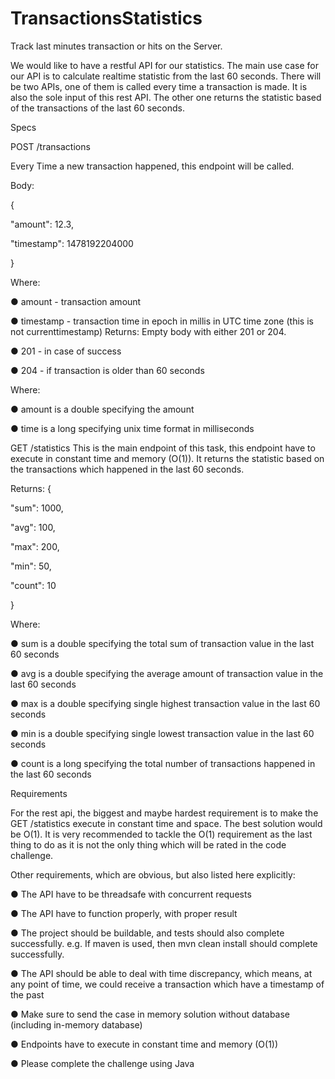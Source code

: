 # TransactionsStatistics
Track last minutes transaction or hits on the Server.

We would like to have a restful API for our statistics. The main use case for our API is to
calculate realtime statistic from the last 60 seconds. There will be two APIs, one of them is
called every time a transaction is made. It is also the sole input of this rest API. The other one
returns the statistic based of the transactions of the last 60 seconds.

Specs

POST /transactions

Every Time a new transaction happened, this endpoint will be called.

Body:

{

"amount": 12.3,

"timestamp": 1478192204000

}


Where:

● amount - transaction amount

● timestamp - transaction time in epoch in millis in UTC time zone (this is not currenttimestamp) Returns: Empty body with either 201 or 204.

● 201 - in case of success

● 204 - if transaction is older than 60 seconds

Where:

● amount is a double specifying the amount

● time is a long specifying unix time format in milliseconds

GET /statistics
This is the main endpoint of this task, this endpoint have to execute in constant time and
memory (O(1)). It returns the statistic based on the transactions which happened in the last 60
seconds.

Returns:
{

"sum": 1000,

"avg": 100,

"max": 200,

"min": 50,

"count": 10

}

Where:

● sum is a double specifying the total sum of transaction value in the last 60 seconds

● avg is a double specifying the average amount of transaction value in the last 60
seconds

● max is a double specifying single highest transaction value in the last 60 seconds

● min is a double specifying single lowest transaction value in the last 60 seconds

● count is a long specifying the total number of transactions happened in the last 60
seconds


Requirements

For the rest api, the biggest and maybe hardest requirement is to make the GET /statistics
execute in constant time and space. The best solution would be O(1). It is very recommended to
tackle the O(1) requirement as the last thing to do as it is not the only thing which will be rated in
the code challenge.

Other requirements, which are obvious, but also listed here explicitly:

● The API have to be threadsafe with concurrent requests

● The API have to function properly, with proper result

● The project should be buildable, and tests should also complete successfully. e.g. If
maven is used, then mvn clean install should complete successfully.

● The API should be able to deal with time discrepancy, which means, at any point of time,
we could receive a transaction which have a timestamp of the past

● Make sure to send the case in memory solution without database (including in-memory
database)

● Endpoints have to execute in constant time and memory (O(1))

● Please complete the challenge using Java
